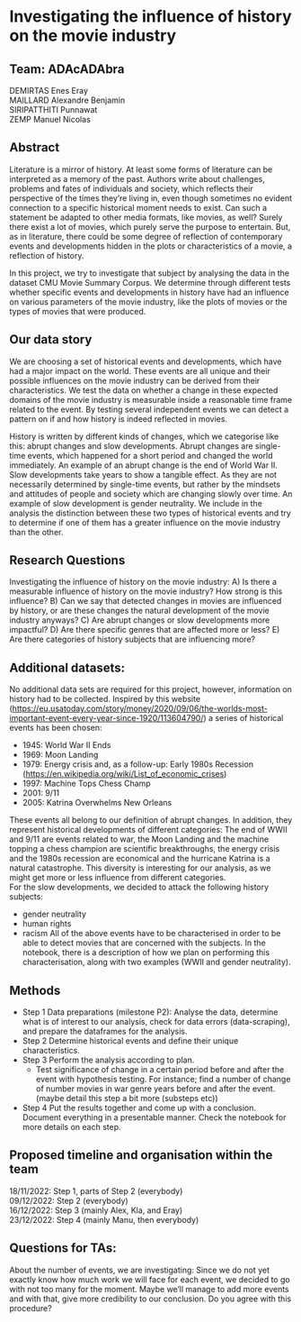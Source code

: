 # Investigating the influence of history on the movie industry
## Team: ADAcADAbra
DEMIRTAS Enes Eray\
MAILLARD Alexandre Benjamin\
SIRIPATTHITI Punnawat\
ZEMP Manuel Nicolas

## Abstract
Literature is a mirror of history. At least some forms of literature can be interpreted as a memory of the past. Authors write about challenges, problems and fates of individuals and society, which reflects their perspective of the times they’re living in, even though sometimes no evident connection to a specific historical moment needs to exist. Can such a statement be adapted to other media formats, like movies, as well? Surely there exist a lot of movies, which purely serve the purpose to entertain. But, as in literature, there could be some degree of reflection of contemporary events and developments hidden in the plots or characteristics of a movie, a reflection of history.

In this project, we try to investigate that subject by analysing the data in the dataset CMU Movie Summary Corpus. We determine through different tests whether specific events and developments in history have had an influence on various parameters of the movie industry, like the plots of movies or the types of movies that were produced. 

## Our data story
We are choosing a set of historical events and developments, which have had a major impact on the world. These events are all unique and their possible influences on the movie industry can be derived from their characteristics. We test the data on whether a change in these expected domains of the movie industry is measurable inside a reasonable time frame related to the event. By testing several independent events we can detect a pattern on if and how history is indeed reflected in movies. 

History is written by different kinds of changes, which we categorise like this: abrupt changes and slow developments. Abrupt changes are single-time events, which happened for a short period and changed the world immediately. An example of an abrupt change is the end of World War II. Slow developments take years to show a tangible effect. As they are not necessarily determined by single-time events, but rather by the mindsets and attitudes of people and society which are changing slowly over time. An example of slow development is gender neutrality. We include in the analysis the distinction between these two types of historical events and try to determine if one of them has a greater influence on the movie industry than the other.

## Research Questions
Investigating the influence of history on the movie industry: A) Is there a measurable influence of history on the movie industry? How strong is this influence? B) Can we say that detected changes in movies are influenced by history, or are these changes the natural development of the movie industry anyways? C) Are abrupt changes or slow developments more impactful? D) Are there specific genres that are affected more or less? E) Are there categories of history subjects that are influencing more?

## Additional datasets: 
No additional data sets are required for this project, however, information on history had to be collected. Inspired by this website (https://eu.usatoday.com/story/money/2020/09/06/the-worlds-most-important-event-every-year-since-1920/113604790/) a series of historical events has been chosen: 
* 1945: World War II Ends
* 1969: Moon Landing
* 1979: Energy crisis and, as a follow-up: Early 1980s Recession (https://en.wikipedia.org/wiki/List_of_economic_crises)
* 1997: Machine Tops Chess Champ
* 2001: 9/11
* 2005: Katrina Overwhelms New Orleans

These events all belong to our definition of abrupt changes. In addition, they represent historical developments of different categories: The end of WWII and 9/11 are events related to war, the Moon Landing and the machine topping a chess champion are scientific breakthroughs, the energy crisis and the 1980s recession are economical and the hurricane Katrina is a natural catastrophe. This diversity is interesting for our analysis, as we might get more or less influence from different categories. \
For the slow developments, we decided to attack the following history subjects: 
* gender neutrality
* human rights
* racism
All of the above events have to be characterised in order to be able to detect movies that are concerned with the subjects. In the notebook, there is a description of how we plan on performing this characterisation, along with two examples (WWII and gender neutrality). 

## Methods
* Step 1 Data preparations (milestone P2): Analyse the data, determine what is of interest to our analysis, check for data errors (data-scraping), and prepare the dataframes for the analysis.
* Step 2 Determine historical events and define their unique characteristics. 
* Step 3 Perform the analysis according to plan.
  * Test significance of change in a certain period before and after the event with hypothesis testing. For instance; find a number of change of number movies in war genre  years before and after the event.   (maybe detail this step a bit more (substeps etc))
* Step 4 Put the results together and come up with a conclusion. Document everything in a presentable manner.
Check the notebook for more details on each step. 

## Proposed timeline and organisation within the team
18/11/2022: Step 1, parts of Step 2 (everybody)\
09/12/2022: Step 2 (everybody)\
16/12/2022: Step 3 (mainly Alex, Kla, and Eray)\
23/12/2022: Step 4 (mainly Manu, then everybody)

## Questions for TAs: 
About the number of events, we are investigating: Since we do not yet exactly know how much work we will face for each event, we decided to go with not too many for the moment. Maybe we’ll manage to add more events and with that, give more credibility to our conclusion. Do you agree with this procedure?
